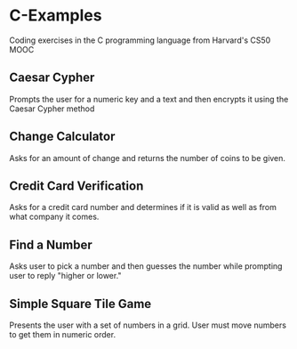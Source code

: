 # C-Examples
Coding exercises in the C programming language from Harvard's CS50 MOOC

Caesar Cypher 
---------------------------------------------------
Prompts the user for a numeric key and a text 
and then encrypts it using the Caesar Cypher method

Change Calculator
---------------------------------------------------
Asks for an amount of change and returns the number of 
coins to be given.

Credit Card Verification
---------------------------------------------------
Asks for a credit card number and determines if it 
is valid as well as from what company it comes.

Find a Number
---------------------------------------------------
Asks user to pick a number and then guesses the number
while prompting user to reply "higher or lower."

Simple Square Tile Game
---------------------------------------------------
Presents the user with a set of numbers in a grid.
User must move numbers to get them in numeric order.


